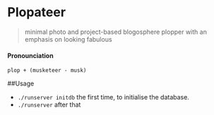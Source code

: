 # Plopateer
> minimal photo and project-based blogosphere plopper with an emphasis on looking fabulous

#### Pronounciation
`plop + (musketeer - musk)`

##Usage
- `./runserver initdb` the first time, to initialise the database.
- `./runserver` after that
